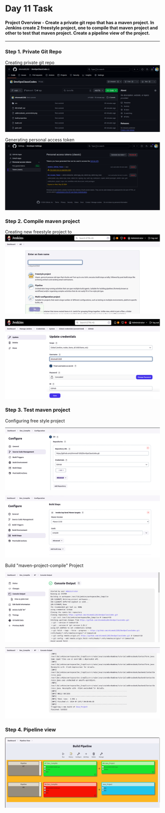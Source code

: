 # Day 11 Task

#### Project Overview - Create a private git repo that has a maven project. In Jenkins create 2 freestyle project, one to compile that maven project and other to test that maven project. Create a pipeline view of the project.

---

### Step 1. Private Git Repo

Creating private git repo
![alt text](image.png)

Generating personal access token
![alt text](image-1.png)

### Step 2. Compile maven project

Creating new freestyle project to 
![alt text](image-2.png)

![alt text](image-3.png)


### Step 3. Test maven project

Configuring free style project

![alt text](image-4.png)

![alt text](image-5.png)

Build "maven-project-compile" Project

![alt text](image-6.png)

![alt text](image-7.png)

### Step 4. Pipeline view

![alt text](image-8.png)
